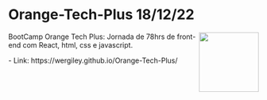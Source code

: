 <div>
<h1>Orange-Tech-Plus 18/12/22</h1>
<img src="./img/InsígniaOrangeTechInter.png" width="120px" align="right">
</div>
<p>BootCamp Orange Tech Plus:  Jornada de 78hrs de front-end com React, html, css e javascript.</p>
- Link: https://wergiley.github.io/Orange-Tech-Plus/
